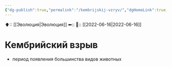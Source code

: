 ```yaml
---
{"dg-publish":true,"permalink":"/kembrijskij-vzryv/","dgHomeLink":true,"dgPassFrontmatter":false}
---
```



⬆:: [[Эволюция|Эволюция]]
⬅::
📅:: [[2022-06-16|2022-06-16]]

# Кембрийский взрыв
- период появления большинства видов животных